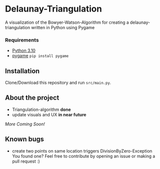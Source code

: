 # Delaunay-Triangulation
A visualization of the Bowyer-Watson-Algorithm for creating a delaunay-triangulation written in Python using Pygame

### Requirements
* [Python 3.10](https://www.python.org/)
* [pygame](https://pypi.org/project/pygame/) `pip install pygame`

## Installation
Clone/Download this repository and run `src/main.py`.

## About the project
* Triangulation-algorithm **done**
* update visuals and UX **in near future**

*More Coming Soon!*

## Known bugs
* create two points on same location triggers DivisionByZero-Exception
You found one? Feel free to contribute by opening an issue or making a pull request :)

